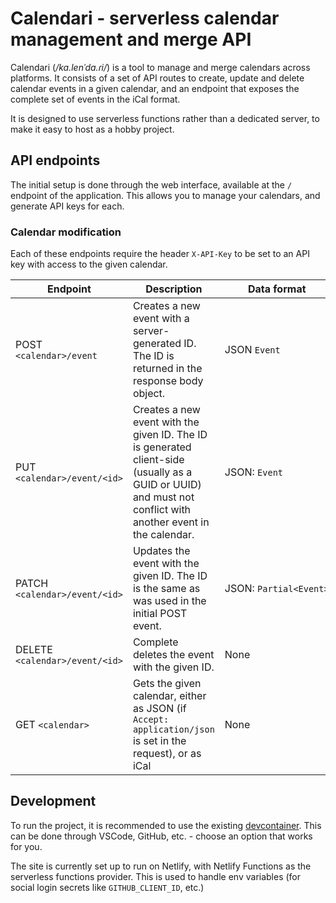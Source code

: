 # Calendari - serverless calendar management and merge API

Calendari (_/ka.lenˈda.ɾi/_) is a tool to manage and merge calendars across platforms. It consists of a set of API routes to create, update and delete calendar events in a given calendar, and an endpoint that exposes the complete set of events in the iCal format.

It is designed to use serverless functions rather than a dedicated server, to make it easy to host as a hobby project.

## API endpoints

The initial setup is done through the web interface, available at the `/` endpoint of the application. This allows you to manage your calendars, and generate API keys for each.

### Calendar modification

Each of these endpoints require the header `X-API-Key` to be set to an API key with access to the given calendar.

| Endpoint                       | Description                                                                                                                                                  | Data format                 |
| ------------------------------ | ------------------------------------------------------------------------------------------------------------------------------------------------------------ | --------------------------- |
| POST `<calendar>/event`        | Creates a new event with a server-generated ID. The ID is returned in the response body object.                                                              | JSON&nbsp;`Event`           |
| PUT `<calendar>/event/<id>`    | Creates a new event with the given ID. The ID is generated client-side (usually as a GUID or UUID) and must not conflict with another event in the calendar. | JSON:&nbsp;`Event`          |
| PATCH `<calendar>/event/<id>`  | Updates the event with the given ID. The ID is the same as was used in the initial POST event.                                                               | JSON:&nbsp;`Partial<Event>` |
| DELETE `<calendar>/event/<id>` | Complete deletes the event with the given ID.                                                                                                                | None                        |
| GET `<calendar>`               | Gets the given calendar, either as JSON (if `Accept: application/json` is set in the request), or as iCal                                                    | None                        |

## Development

To run the project, it is recommended to use the existing [devcontainer](https://containers.dev/). This can be done through VSCode, GitHub, etc. - choose an option that works for you.

The site is currently set up to run on Netlify, with Netlify Functions as the serverless functions provider. This is used to handle env variables (for social login secrets like `GITHUB_CLIENT_ID`, etc.)
